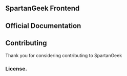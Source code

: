 ## SpartanGeek Frontend

## Official Documentation

## Contributing

Thank you for considering contributing to SpartanGeek

### License.
